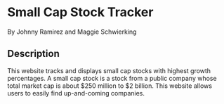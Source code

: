 # Small Cap Stock Tracker
By Johnny Ramirez and Maggie Schwierking

## Description
This website tracks and displays small cap stocks with highest growth percentages. A small cap stock is a stock from a public company whose total market cap is about $250 million to $2 billion. This website allows users to easily find up-and-coming companies.
